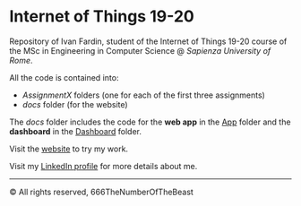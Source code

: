 # Internet of Things 19-20
Repository of Ivan Fardin, student of the Internet of Things 19-20 course of the MSc in Engineering in Computer Science @ *Sapienza University of Rome*.

All the code is contained into:
 - *AssignmentX* folders (one for each of the first three assignments)
 - *docs* folder (for the website)

The *docs* folder includes the code for the **web app** in the [App](https://github.com/666TheNumberOfTheBeast/InternetOfThings19-20/tree/master/docs/App) folder and the **dashboard** in the [Dashboard](https://github.com/666TheNumberOfTheBeast/InternetOfThings19-20/tree/master/docs/Dashboard) folder.  

Visit the [website](https://666thenumberofthebeast.github.io/InternetOfThings19-20/) to try my work.

Visit my [LinkedIn profile](https://it.linkedin.com/in/ivan-fardin-304a001a3?trk=people-guest_people_search-card) for more details about me.

***
© All rights reserved, 666TheNumberOfTheBeast
